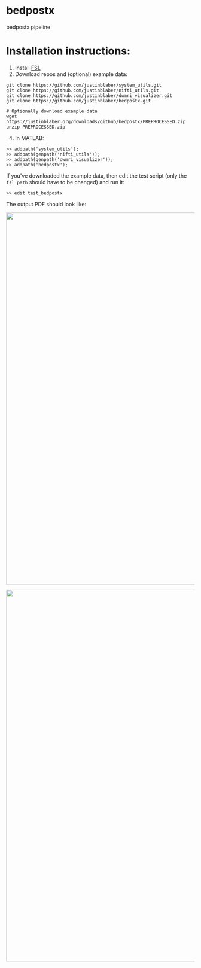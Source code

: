 # bedpostx
bedpostx pipeline

# Installation instructions:
1) Install [FSL](https://fsl.fmrib.ox.ac.uk/fsl/fslwiki)
2) Download repos and (optional) example data:
```
git clone https://github.com/justinblaber/system_utils.git
git clone https://github.com/justinblaber/nifti_utils.git
git clone https://github.com/justinblaber/dwmri_visualizer.git
git clone https://github.com/justinblaber/bedpostx.git

# Optionally download example data
wget https://justinblaber.org/downloads/github/bedpostx/PREPROCESSED.zip
unzip PREPROCESSED.zip
```
4) In MATLAB:
```
>> addpath('system_utils');
>> addpath(genpath('nifti_utils'));
>> addpath(genpath('dwmri_visualizer'));
>> addpath('bedpostx');
```
If you've downloaded the example data, then edit the test script (only the `fsl_path` should have to be changed) and run it:

```
>> edit test_bedpostx
```
The output PDF should look like:

<a href="https://justinblaber.org/downloads/github/bedpostx/bedpostx.pdf">
<p align="center">
  <img width="769" height="995" src="https://i.imgur.com/P6vLxCP.png">
</p>
<p align="center">
  <img width="768" height="994" src="https://i.imgur.com/2iuPADP.png">
</p>
</a>
